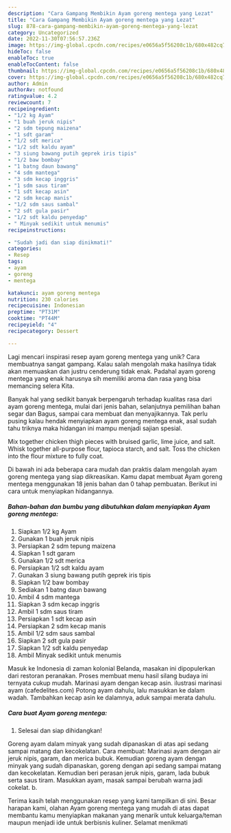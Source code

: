 ```yaml
---
description: "Cara Gampang Membikin Ayam goreng mentega yang Lezat"
title: "Cara Gampang Membikin Ayam goreng mentega yang Lezat"
slug: 878-cara-gampang-membikin-ayam-goreng-mentega-yang-lezat
category: Uncategorized
date: 2022-11-30T07:56:57.236Z
image: https://img-global.cpcdn.com/recipes/e0656a5f56208c1b/680x482cq70/ayam-goreng-mentega-foto-resep-utama.jpg
hideToc: false
enableToc: true
enableTocContent: false
thumbnail: https://img-global.cpcdn.com/recipes/e0656a5f56208c1b/680x482cq70/ayam-goreng-mentega-foto-resep-utama.jpg
cover: https://img-global.cpcdn.com/recipes/e0656a5f56208c1b/680x482cq70/ayam-goreng-mentega-foto-resep-utama.jpg
author: Admin
authorAv: notfound
ratingvalue: 4.2
reviewcount: 7
recipeingredient:
- "1/2 kg Ayam"
- "1 buah jeruk nipis"
- "2 sdm tepung maizena"
- "1 sdt garam"
- "1/2 sdt merica"
- "1/2 sdt kaldu ayam"
- "3 siung bawang putih geprek iris tipis"
- "1/2 baw bombay"
- "1 batng daun bawang"
- "4 sdm mantega"
- "3 sdm kecap inggris"
- "1 sdm saus tiram"
- "1 sdt kecap asin"
- "2 sdm kecap manis"
- "1/2 sdm saus sambal"
- "2 sdt gula pasir"
- "1/2 sdt kaldu penyedap"
- " Minyak sedikit untuk menumis"
recipeinstructions:

- "Sudah jadi dan siap dinikmati!"
categories:
- Resep
tags:
- ayam
- goreng
- mentega

katakunci: ayam goreng mentega 
nutrition: 230 calories
recipecuisine: Indonesian
preptime: "PT31M"
cooktime: "PT44M"
recipeyield: "4"
recipecategory: Dessert

---
```





Lagi mencari inspirasi resep ayam goreng mentega yang unik? Cara membuatnya sangat gampang. Kalau salah mengolah maka hasilnya tidak akan memuaskan dan justru cenderung tidak enak. Padahal ayam goreng mentega yang enak harusnya sih memiliki aroma dan rasa yang bisa memancing selera Kita.





Banyak hal yang sedikit banyak berpengaruh terhadap kualitas rasa dari ayam goreng mentega, mulai dari jenis bahan, selanjutnya pemilihan bahan segar dan Bagus, sampai cara membuat dan menyajikannya. Tak perlu pusing kalau hendak menyiapkan ayam goreng mentega enak,      asal sudah tahu triknya maka hidangan ini mampu menjadi sajian spesial.














Mix together chicken thigh pieces with bruised garlic, lime juice, and salt. Whisk together all-purpose flour, tapioca starch, and salt. Toss the chicken into the flour mixture to fully coat.






Di bawah ini ada beberapa cara mudah dan praktis dalam mengolah ayam goreng mentega yang siap dikreasikan. Kamu dapat membuat Ayam goreng mentega menggunakan 18 jenis bahan dan 0 tahap pembuatan. Berikut ini cara untuk menyiapkan hidangannya.

<!--inarticleads1-->

##### Bahan-bahan dan bumbu yang dibutuhkan dalam menyiapkan Ayam goreng mentega:

1. Siapkan 1/2 kg Ayam
1. Gunakan 1 buah jeruk nipis
1. Persiapkan 2 sdm tepung maizena
1. Siapkan 1 sdt garam
1. Gunakan 1/2 sdt merica
1. Persiapkan 1/2 sdt kaldu ayam
1. Gunakan 3 siung bawang putih geprek iris tipis
1. Siapkan 1/2 baw bombay
1. Sediakan 1 batng daun bawang
1. Ambil 4 sdm mantega
1. Siapkan 3 sdm kecap inggris
1. Ambil 1 sdm saus tiram
1. Persiapkan 1 sdt kecap asin
1. Persiapkan 2 sdm kecap manis
1. Ambil 1/2 sdm saus sambal
1. Siapkan 2 sdt gula pasir
1. Siapkan 1/2 sdt kaldu penyedap
1. Ambil  Minyak sedikit untuk menumis


Masuk ke Indonesia di zaman kolonial Belanda, masakan ini dipopulerkan dari restoran peranakan. Proses membuat menu hasil silang budaya ini ternyata cukup mudah. Marinasi ayam dengan kecap asin. ilustrasi marinasi ayam (cafedelites.com) Potong ayam dahulu, lalu masukkan ke dalam wadah. Tambahkan kecap asin ke dalamnya, aduk sampai merata dahulu. 

<!--inarticleads2-->

##### Cara buat Ayam goreng mentega:


1. Selesai dan siap dihidangkan!

Goreng ayam dalam minyak yang sudah dipanaskan di atas api sedang sampai matang dan kecokelatan. Cara membuat: Marinasi ayam dengan air jeruk nipis, garam, dan merica bubuk. Kemudian goreng ayam dengan minyak yang sudah dipanaskan, goreng dengan api sedang sampai matang dan kecokelatan. Kemudian beri perasan jeruk nipis, garam, lada bubuk serta saus tiram. Masukkan ayam, masak sampai berubah warna jadi cokelat. b. 

Terima kasih telah menggunakan resep yang kami tampilkan di sini. Besar harapan kami, olahan Ayam goreng mentega yang mudah di atas dapat membantu kamu menyiapkan makanan yang menarik untuk keluarga/teman maupun menjadi ide untuk berbisnis kuliner. Selamat menikmati
